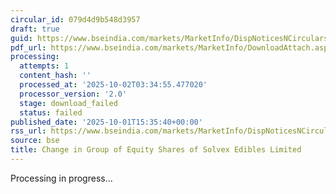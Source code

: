 ```yaml
---
circular_id: 079d4d9b548d3957
draft: true
guid: https://www.bseindia.com/markets/MarketInfo/DispNoticesNCirculars.aspx?Noticeid={9BA449A1-D8E9-4223-8DF6-F5C810DB9A95}&noticeno=20251001-76&dt=10/01/2025&icount=76&totcount=83&flag=0
pdf_url: https://www.bseindia.com/markets/MarketInfo/DownloadAttach.aspx?id=20251001-76&attachedId=
processing:
  attempts: 1
  content_hash: ''
  processed_at: '2025-10-02T03:34:55.477020'
  processor_version: '2.0'
  stage: download_failed
  status: failed
published_date: '2025-10-01T15:35:40+00:00'
rss_url: https://www.bseindia.com/markets/MarketInfo/DispNoticesNCirculars.aspx?Noticeid={9BA449A1-D8E9-4223-8DF6-F5C810DB9A95}&noticeno=20251001-76&dt=10/01/2025&icount=76&totcount=83&flag=0
source: bse
title: Change in Group of Equity Shares of Solvex Edibles Limited
---
```


Processing in progress...